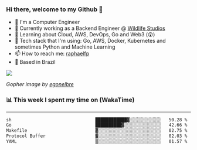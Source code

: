 ### Hi there, welcome to my Github 👋

- 📖 I'm a Computer Engineer
- 🔭 Currently working as a Backend Engineer @ [Wildlife Studios](https://wildlifestudios.com/)
- 🌱 Learning about Cloud, AWS, DevOps, Go and Web3 (😲)
- 🚀 Tech stack that I'm using: Go, AWS, Docker, Kubernetes and sometimes Python and Machine Learning
- 📫 How to reach me: [raphaelfp](https://linkedin.com/in/raphaelfp)
- 🏡 Based in Brazil

![](https://github.com/raphaelfp/gophers/blob/master/.thumb/animation/morning-coffee-3x.gif)

*Gopher image by [egonelbre](https://github.com/egonelbre/)*

### 📊 This week I spent my time on (WakaTime)

---

<!--START_SECTION:waka-->

```txt
sh                                ████████████▓░░░░░░░░░░░░   50.28 %
Go                                ██████████▓░░░░░░░░░░░░░░   42.66 %
Makefile                          ▓░░░░░░░░░░░░░░░░░░░░░░░░   02.75 %
Protocol Buffer                   ▓░░░░░░░░░░░░░░░░░░░░░░░░   02.03 %
YAML                              ▒░░░░░░░░░░░░░░░░░░░░░░░░   01.57 %
```

<!--END_SECTION:waka-->
